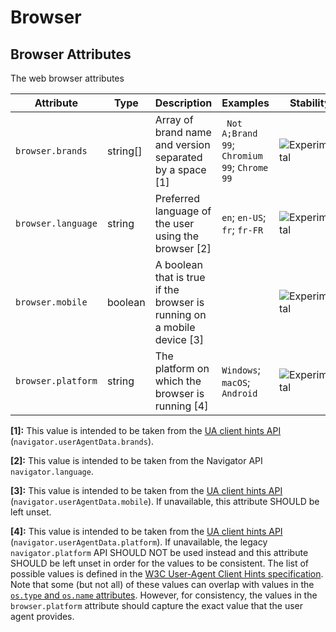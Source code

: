 
<!--- Hugo front matter used to generate the website version of this page:
--->

<!-- NOTE: THIS FILE IS AUTOGENERATED. DO NOT EDIT BY HAND. -->
<!-- see templates/registry/markdown/attribute_namespace.md.j2 -->

# Browser



## Browser Attributes

The web browser attributes


| Attribute  | Type | Description  | Examples  | Stability |
|---|---|---|---|---|
| `browser.brands` | string[] | Array of brand name and version separated by a space [1] | ` Not A;Brand 99`; `Chromium 99`; `Chrome 99` | ![Experimental](https://img.shields.io/badge/-experimental-blue) |
| `browser.language` | string | Preferred language of the user using the browser [2] | `en`; `en-US`; `fr`; `fr-FR` | ![Experimental](https://img.shields.io/badge/-experimental-blue) |
| `browser.mobile` | boolean | A boolean that is true if the browser is running on a mobile device [3] |  | ![Experimental](https://img.shields.io/badge/-experimental-blue) |
| `browser.platform` | string | The platform on which the browser is running [4] | `Windows`; `macOS`; `Android` | ![Experimental](https://img.shields.io/badge/-experimental-blue) |


**[1]:** This value is intended to be taken from the [UA client hints API](https://wicg.github.io/ua-client-hints/#interface) (`navigator.userAgentData.brands`).

**[2]:** This value is intended to be taken from the Navigator API `navigator.language`.

**[3]:** This value is intended to be taken from the [UA client hints API](https://wicg.github.io/ua-client-hints/#interface) (`navigator.userAgentData.mobile`). If unavailable, this attribute SHOULD be left unset.

**[4]:** This value is intended to be taken from the [UA client hints API](https://wicg.github.io/ua-client-hints/#interface) (`navigator.userAgentData.platform`). If unavailable, the legacy `navigator.platform` API SHOULD NOT be used instead and this attribute SHOULD be left unset in order for the values to be consistent.
The list of possible values is defined in the [W3C User-Agent Client Hints specification](https://wicg.github.io/ua-client-hints/#sec-ch-ua-platform). Note that some (but not all) of these values can overlap with values in the [`os.type` and `os.name` attributes](./os.md). However, for consistency, the values in the `browser.platform` attribute should capture the exact value that the user agent provides.


